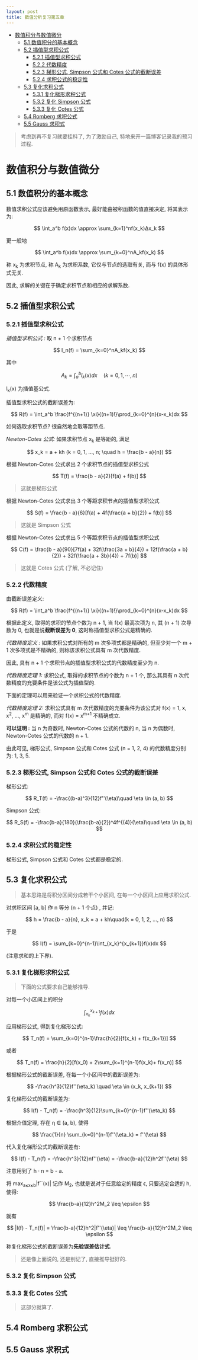 ```yaml
---
layout: post
title: 数值分析复习第五章
---
```


<!-- TOC -->

- [数值积分与数值微分](#数值积分与数值微分)
    - [5.1 数值积分的基本概念](#51-数值积分的基本概念)
    - [5.2 插值型求积公式](#52-插值型求积公式)
        - [5.2.1 插值型求积公式](#521-插值型求积公式)
        - [5.2.2 代数精度](#522-代数精度)
        - [5.2.3 梯形公式, Simpson 公式和 Cotes 公式的截断误差](#523-梯形公式-simpson-公式和-cotes-公式的截断误差)
        - [5.2.4 求积公式的稳定性](#524-求积公式的稳定性)
    - [5.3 复化求积公式](#53-复化求积公式)
        - [5.3.1 复化梯形求积公式](#531-复化梯形求积公式)
        - [5.3.2 复化 Simpson 公式](#532-复化-simpson-公式)
        - [5.3.3 复化 Cotes 公式](#533-复化-cotes-公式)
    - [5.4 Romberg 求积公式](#54-romberg-求积公式)
    - [5.5 Gauss 求积式](#55-gauss-求积式)

<!-- /TOC -->

> 考虑到再不复习就要挂科了, 为了激励自己, 特地来开一篇博客记录我的预习过程.

# 数值积分与数值微分

## 5.1 数值积分的基本概念

数值求积公式应该避免用原函数表示, 最好能由被积函数的值直接决定, 将其表示为:

$$
    \int_a^b f(x)dx \approx \sum_{k=1}^nf(x_k)Δx_k
$$

更一般地

$$
    \int_a^b f(x)dx \approx \sum_{k=0}^nA_kf(x_k)
$$

称 x<sub>k</sub> 为求积节点, 称 A<sub>k</sub> 为求积系数, 它仅与节点的选取有关, 而与 f(x) 的具体形式无关.

因此, 求解的关键在于确定求积节点和相应的求解系数. 

## 5.2 插值型求积公式

### 5.2.1 插值型求积公式

*插值型求积公式 :* 取 n + 1 个求积节点

$$
    I_n(f) = \sum_{k=0}^nA_kf(x_k)
$$

其中

$$
    A_k = \int_a^bl_k(x)dx \quad (k = 0, 1, \cdots, n)
$$

l<sub>k</sub>(x) 为插值基公式.

插值型求积公式的截断误差为:

$$
    R(f) = \int_a^b \frac{f^{(n+1)} \xi}{(n+1)!}\prod_{k=0}^{n}(x-x_k)dx
$$

如何选取求积节点? 很自然地会取等距节点.

*Newton-Cotes 公式:* 如果求积节点 x<sub>k</sub> 是等距的, 满足

$$
    x_k = a + kh (k = 0, 1, ..., n; \quad h = \frac{b - a}{n})
$$

根据 Newton-Cotes 公式求出 2 个求积节点的插值型求积公式

$$
    T(f) = \frac{b - a}{2}[f(a) + f(b)]
$$

> 这就是梯形公式

根据 Newton-Cotes 公式求出 3 个等距求积节点的插值型求积公式

$$
    S(f) = \frac{b - a}{6}[f(a) + 4f(\frac{a + b}{2}) + f(b)]
$$

> 这就是 Simpson 公式

根据 Newton-Cotes 公式求出 5 个等距求积节点的插值型求积公式

$$
    C(f) = \frac{b - a}{90}[7f(a) + 32f(\frac{3a + b}{4}) + 12f(\frac{a + b}{2}) + 32f(\frac{a + 3b}{4}) + 7f(b)]
$$

> 这就是 Cotes 公式 (了解, 不必记住)

### 5.2.2 代数精度

由截断误差定义:

$$
    R(f) = \int_a^b \frac{f^{(n+1)} \xi}{(n+1)!}\prod_{k=0}^{n}(x-x_k)dx
$$

根据此定义, 取得的求积的节点个数为 n + 1, 当 f(x) 最高次项为 n, 其 (n + 1) 次导数为 0, 也就是说**截断误差为 0**, 这时称插值型求积公式是精确的.

*代数精度定义 :* 如果求积公式对所有的 m 次多项式都是精确的, 但至少对一个 m + 1 次多项式是不精确的, 则称该求积公式具有 m 次代数精度.

因此, 具有 n + 1 个求积节点的插值型求积公式的代数精度至少为 n. 

*代数精度定理 1:* 求积公式, 取得的求积节点的个数为 n + 1 个, 那么其具有 n 次代数精度的充要条件是该公式为插值型的.

下面的定理可以用来验证一个求积公式的代数精度.

*代数精度定理 2:* 求积公式具有 m 次代数精度的充要条件为该公式对 f(x) = 1, x, x<sup>2</sup>, ..., x<sup>m</sup> 是精确的, 而对 f(x) = x<sup>m+1</sup> 不精确成立.

**可以证明 :** 当 n 为奇数时, Newton-Cotes 公式的代数的 n, 当 n 为偶数时, Newton-Cotes 公式的代数的 n + 1.

由此可见, 梯形公式, Simpson 公式和 Cotes 公式 (n = 1, 2, 4) 的代数精度分别为: 1, 3, 5.

### 5.2.3 梯形公式, Simpson 公式和 Cotes 公式的截断误差

梯形公式:

$$
    R_T(f) = -\frac{(b-a)^3}{12}f''(\eta)\quad \eta \in (a, b)
$$

Simpson 公式:

$$
    R_S(f) = -\frac{b-a}{180}(\frac{b-a}{2})^4f^{(4)}(\eta)\quad \eta \in (a, b)
$$

### 5.2.4 求积公式的稳定性

梯形公式, Simpson 公式和 Cotes 公式都是稳定的.

## 5.3 复化求积公式

> 基本思路是将积分区间分成若干个小区间, 在每一个小区间上应用求积公式.

对求积区间 [a, b] 作 n 等分 (n + 1 个点) , 并记:

$$
    h = \frac{b - a}{n}, x_k = a + kh\quad(k = 0, 1, 2, ..., n)
$$

于是

$$
    I(f) = \sum_{k=0}^{n-1}\int_{x_k}^{x_{k+1}}f(x)dx
$$

(注意求和的上下界).

### 5.3.1 复化梯形求积公式

> 下面的公式要求自己能够推导.

对每一个小区间上的积分

$$
    \int_{x_k}^{x_{k+1}}f(x)dx
$$

应用梯形公式, 得到复化梯形公式:

$$
    T_n(f) = \sum_{k=0}^{n-1}\frac{h}{2}[f(x_k) + f(x_{k+1})]
$$

或者

$$
    T_n(f) = \frac{h}{2}[f(x_0) + 2\sum_{k=1}^{n-1}f(x_k)+ f(x_n)]
$$

根据梯形公式的截断误差, 在每一个小区间中的截断误差为:

$$
    -\frac{h^3}{12}f''(\eta_k) \quad \eta \in (x_k, x_{k+1})
$$

复化梯形公式的截断误差为:

$$
    I(f) - T_n(f) = -\frac{h^3}{12}\sum_{k=0}^{n-1}f''(\eta_k)
$$

根据介值定理, 存在 η ∈ (a, b), 使得

$$
    \frac{1}{n} \sum_{k=0}^{n-1}f''(\eta_k) = f''(\eta)
$$

代入复化梯形公式的截断误差有:

$$
    I(f) - T_n(f) = -\frac{h^3}{12}nf''(\eta) = -\frac{b-a}{12}h^2f''(\eta)
$$

注意用到了 h · n = b - a.

将 max<sub>a≤x≤b</sub>\|f``(x)\| 记作 M<sub>2</sub>, 也就是说对于任意给定的精度 ϵ, 只要选定合适的 h, 使得:

$$
    \frac{b-a}{12}h^2M_2 \leq \epsilon
$$

就有

$$
    |I(f) - T_n(f)| = \frac{b-a}{12}h^2|f''(\eta)| \leq \frac{b-a}{12}h^2M_2 \leq \epsilon
$$

称复化梯形公式的截断误差为**先验误差估计式**.

> 还是像上面说的, 还是别记了, 直接推导挺好的.



### 5.3.2 复化 Simpson 公式



### 5.3.3 复化 Cotes 公式

> 这部分就算了.

## 5.4 Romberg 求积公式



## 5.5 Gauss 求积式



